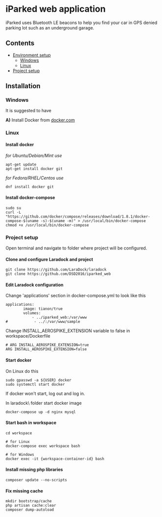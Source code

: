 # iParked web application

iParked uses Bluetooth LE beacons to help you find your car in GPS denied parking lot such as an underground garage.

## Contents
* [Environment setup](#installation)
  * [Windows](#windows)
  * [Linux](#linux)
* [Project setup](#project-setup) 

## Installation

### Windows

It is suggested to have 

__A)__ Install Docker from [docker.com](https://www.docker.com/)

### Linux

#### Install docker
_for Ubuntu/Debian/Mint use_
```
apt-get update
apt-get install docker git
```

_for Fedora/RHEL/Centos use_
```
dnf install docker git
```

#### Install docker-compose
```
sudo su
curl -L "https://github.com/docker/compose/releases/download/1.8.1/docker-compose-$(uname -s)-$(uname -m)" > /usr/local/bin/docker-compose
chmod +x /usr/local/bin/docker-compose
```

### Project setup

Open terminal and navigate to folder where project will be configured.

#### Clone and configure Laradock and project
```
git clone https://github.com/LaraDock/laradock
git clone https://github.com/DSD2016/iparked_web
```
#### Edit Laradock configuration

Change 'applications' section in docker-compose.yml to look like this
```
applications:
        image: tianon/true
        volumes:
            - ../iparked_web:/var/www
#            - ../:/var/www/sample
```

Change INSTALL_AEROSPIKE_EXTENSION variable to false in workspace/Dockerfile
```
# ARG INSTALL_AEROSPIKE_EXTENSION=true
ARG INSTALL_AEROSPIKE_EXTENSION=false
```

#### Start docker

On Linux do this
```
sudo gpasswd -a ${USER} docker
sudo systemctl start docker
```
If docker won't start, log out and log in.

In laradock\ folder start docker image
```
docker-compose up -d nginx mysql
```

#### Start bash in workspace
```
cd workspace

# for Linux
docker-compose exec workspace bash

# for Windows
docker exec -it {workspace-container-id} bash
```

#### Install missing php libraries
```
composer update --no-scripts
```

#### Fix missing cache
```
mkdir bootstrap/cache
php artisan cache:clear 
composer dump-autoload
```
